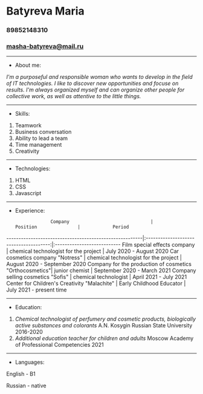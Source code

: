 # **Batyreva Maria**


### 89852148310 
### masha-batyreva@mail.ru


******************


* About me: 

*I'm a purposeful and responsible woman who wants to develop in the field of IT technologies. I like to discover new opportunities and focuse on results. I'm always organized myself and can organize other people for collective work, as well as attentive to the little things.*


******************


* Skills:
 
1. Teamwork
2. Business conversation
3. Ability to lead a team
4. Time management
5. Creativity


******************


* Technologies:

1. HTML
2. CSS
3. Javascript


******************


* Experience:

                   Company                              |                 Position               |            Period 
--------------------------------------------------------|:--------------------------------------:|:---------------------------
Film special effects company                            | chemical technologist for the project  | July 2020 - August 2020
Car cosmetics company "Notress"                         | chemical technologist for the project  | August 2020 - September 2020
Company for the production of cosmetics "Orthocosmetics"|            junior chemist              | September 2020 - March 2021
Company selling cosmetics "Sofis"                       |         chemical technologist          | April 2021 - July 2021
Center for Children's Creativity "Malachite"            |        Early Childhood Educator        | July 2021 - present time


******************


* Education:
1. *Chemical technologist of perfumery and cosmetic products, biologically active substances and colorants* A.N. Kosygin Russian State University 2016-2020
2. *Additional education teacher for children and adults* Moscow Academy of Professional Competencies 2021


******************


* Languages:

English - В1

Russian - native